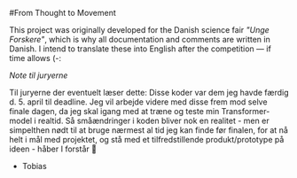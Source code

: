 #From Thought to Movement

This project was originally developed for the Danish science fair *"Unge Forskere"*, which is why all documentation and comments are written in Danish. I intend to translate these into English after the competition — if time allows (-:

*Note til juryerne*

Til juryerne der eventuelt læser dette: Disse koder var dem jeg havde færdig d. 5. april til deadline. Jeg vil arbejde videre med disse frem mod selve finale dagen, da jeg skal igang med at træne og teste min Transformer-model i realtid. Så småændringer i koden bliver nok en realitet - men er simpelthen nødt til at bruge nærmest al tid jeg kan finde før finalen, for at nå helt i mål med projektet, og stå med et tilfredstillende produkt/prototype på ideen - 
håber I forstår 🙂
- Tobias
